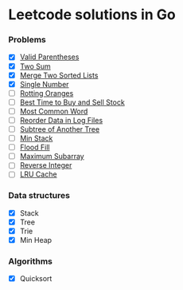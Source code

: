 # Leetcode solutions in Go

### Problems

- [x] [Valid Parentheses](https://leetcode.com/problems/valid-parentheses/)
- [x] [Two Sum](https://leetcode.com/problems/two-sum/)
- [x] [Merge Two Sorted Lists](https://leetcode.com/problems/merge-two-sorted-lists/)
- [x] [Single Number](https://leetcode.com/problems/single-number/)
- [ ] [Rotting Oranges](https://leetcode.com/problems/rotting-oranges)
- [ ] [Best Time to Buy and Sell Stock](https://leetcode.com/problems/best-time-to-buy-and-sell-stock/)
- [ ] [Most Common Word](https://leetcode.com/problems/most-common-word/)
- [ ] [Reorder Data in Log Files](https://leetcode.com/problems/reorder-data-in-log-files)
- [ ] [Subtree of Another Tree](https://leetcode.com/problems/subtree-of-another-tree)
- [ ] [Min Stack](https://leetcode.com/problems/min-stack)
- [ ] [Flood Fill](https://leetcode.com/problems/flood-fill)
- [ ] [Maximum Subarray](https://leetcode.com/problems/maximum-subarray/)
- [ ] [Reverse Integer](https://leetcode.com/problems/reverse-integer/)
- [ ] [LRU Cache](https://leetcode.com/problems/lru-cache/)

### Data structures

- [x] Stack
- [x] Tree
- [x] Trie
- [x] Min Heap

### Algorithms

- [x] Quicksort
